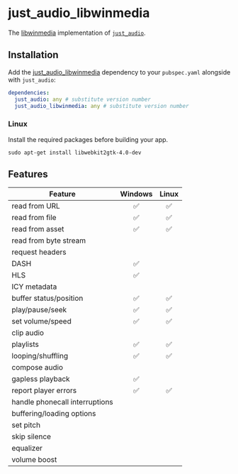 # just_audio_libwinmedia

The [libwinmedia](https://github.com/harmonoid/libwinmedia/tree/master/flutter#libwinmediadart) implementation of [`just_audio`](https://github.com/ryanheise/just_audio).

## Installation

Add the [just_audio_libwinmedia](https://pub.dev/packages/just_audio_libwinmedia) dependency to your `pubspec.yaml` alongside with `just_audio`:

```yaml
dependencies:
  just_audio: any # substitute version number
  just_audio_libwinmedia: any # substitute version number
```

### Linux

Install the required packages before building your app.

```
sudo apt-get install libwebkit2gtk-4.0-dev
```

## Features

| Feature                        | Windows | Linux |
| ------------------------------ | :-----: | :---: |
| read from URL                  |   ✅    |  ✅   |
| read from file                 |   ✅    |  ✅   |
| read from asset                |   ✅    |  ✅   |
| read from byte stream          |         |       |
| request headers                |         |       |
| DASH                           |   ✅    |       |
| HLS                            |   ✅    |       |
| ICY metadata                   |         |       |
| buffer status/position         |   ✅    |  ✅   |
| play/pause/seek                |   ✅    |  ✅   |
| set volume/speed               |   ✅    |  ✅   |
| clip audio                     |         |       |
| playlists                      |   ✅    |  ✅   |
| looping/shuffling              |   ✅    |  ✅   |
| compose audio                  |         |       |
| gapless playback               |   ✅    |       |
| report player errors           |   ✅    |  ✅   |
| handle phonecall interruptions |         |       |
| buffering/loading options      |         |       |
| set pitch                      |         |       |
| skip silence                   |         |       |
| equalizer                      |         |       |
| volume boost                   |         |       |
